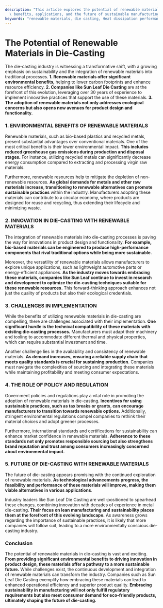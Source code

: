 ```yaml
---
description: "This article explores the potential of renewable materials in die-casting, their\
  \ benefits, applications, and the future of sustainable manufacturing."
keywords: "renewable materials, die casting, Heat dissipation performance, Die casting process"
---
```

# The Potential of Renewable Materials in Die-Casting

The die-casting industry is witnessing a transformative shift, with a growing emphasis on sustainability and the integration of renewable materials into traditional processes. **1. Renewable materials offer significant environmental benefits**, helping to lower carbon footprints and enhance resource efficiency. **2. Companies like Sun Leaf Die Casting** are at the forefront of this evolution, leveraging over 30 years of experience to implement innovative practices that support the use of these materials. **3. The adoption of renewable materials not only addresses ecological concerns but also opens new avenues for product design and functionality.**

### 1. ENVIRONMENTAL BENEFITS OF RENEWABLE MATERIALS

Renewable materials, such as bio-based plastics and recycled metals, present substantial advantages over conventional materials. One of the most critical benefits is their lower environmental impact. **This includes reduced greenhouse gas emissions during production and disposal stages.** For instance, utilizing recycled metals can significantly decrease energy consumption compared to extracting and processing virgin raw materials.

Furthermore, renewable resources help to mitigate the depletion of non-renewable resources. **As global demands for metals and other raw materials increase, transitioning to renewable alternatives can promote sustainable practices** within the industry. Manufacturers adopting these materials can contribute to a circular economy, where products are designed for reuse and recycling, thus extending their lifecycle and minimizing waste.

### 2. INNOVATION IN DIE-CASTING WITH RENEWABLE MATERIALS

The integration of renewable materials into die-casting processes is paving the way for innovations in product design and functionality. **For example, bio-based materials can be engineered to produce high-performance components that rival traditional options while being more sustainable.** 

Moreover, the versatility of renewable materials allows manufacturers to explore unique applications, such as lightweight automotive parts or energy-efficient appliances. **As the industry moves towards embracing these materials, companies like Sun Leaf continue to invest in research and development to optimize the die-casting techniques suitable for these renewable resources.** This forward-thinking approach enhances not just the quality of products but also their ecological credentials.

### 3. CHALLENGES IN IMPLEMENTATION

While the benefits of utilizing renewable materials in die-casting are compelling, there are challenges associated with their implementation. **One significant hurdle is the technical compatibility of these materials with existing die-casting processes.** Manufacturers must adapt their machinery and tooling to accommodate different thermal and physical properties, which can require substantial investment and time.

Another challenge lies in the availability and consistency of renewable materials. **As demand increases, ensuring a reliable supply chain that meets quality standards is crucial for sustaining production.** Companies must navigate the complexities of sourcing and integrating these materials while maintaining profitability and meeting consumer expectations.

### 4. THE ROLE OF POLICY AND REGULATION

Government policies and regulations play a vital role in promoting the adoption of renewable materials in die-casting. **Incentives for using sustainable practices, such as tax breaks or grants, can encourage manufacturers to transition towards renewable options.** Additionally, stringent environmental regulations compel companies to rethink their material choices and adopt greener processes.

Furthermore, international standards and certifications for sustainability can enhance market confidence in renewable materials. **Adherence to these standards not only promotes responsible sourcing but also strengthens brand reputation and trust among consumers increasingly concerned about environmental impact.**

### 5. FUTURE OF DIE-CASTING WITH RENEWABLE MATERIALS

The future of die-casting appears promising with the continued exploration of renewable materials. **As technological advancements progress, the feasibility and performance of these materials will improve, making them viable alternatives in various applications.** 

Industry leaders like Sun Leaf Die Casting are well-positioned to spearhead these changes, combining innovation with decades of experience in metal die-casting. **Their focus on lean manufacturing and sustainability places them at the forefront of this evolving landscape.** As awareness grows regarding the importance of sustainable practices, it is likely that more companies will follow suit, leading to a more environmentally conscious die-casting industry.

### Conclusion

The potential of renewable materials in die-casting is vast and exciting. **From providing significant environmental benefits to driving innovation in product design, these materials offer a pathway to a more sustainable future.** While challenges exist, the continuous development and integration of renewable materials can transform the industry. Companies such as Sun Leaf Die Casting exemplify how embracing these materials can lead to enhanced operational efficiency and superior product quality. **Embracing sustainability in manufacturing will not only fulfill regulatory requirements but also meet consumer demand for eco-friendly products, ultimately shaping the future of die-casting.**
